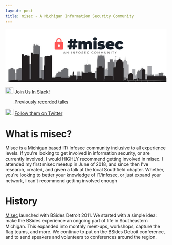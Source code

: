 ```yaml
---
layout: post
title: misec - A Michigan Information Security Community
---
```


![](https://github.com/AnthonyTippy/Images/blob/master/An%20Infosec%20Community.png?raw=true)

   
     
<img src="https://junkee.com/wp-content/uploads/2019/03/slack.jpg" data-canonical-src="https://junkee.com/wp-content/uploads/2019/03/slack.jpg" width="25" height="18" /> [ Join Us In Slack!](http://misec.herokuapp.com/)

<img src="https://banner2.kisspng.com/20180514/txe/kisspng-youtube-logo-5afa04958ecbc5.7692802515263346135849.jpg" data-canonical-src="https://banner2.kisspng.com/20180514/txe/kisspng-youtube-logo-5afa04958ecbc5.7692802515263346135849.jpg" width="25" height="15" />[ Previously recorded talks](https://www.youtube.com/user/MiSecGroup)

<img src="https://static01.nyt.com/images/2014/08/10/magazine/10wmt/10wmt-articleLarge-v4.jpg?quality=75&auto=webp&disable=upscale" data-canonical-src="https://static01.nyt.com/images/2014/08/10/magazine/10wmt/10wmt-articleLarge-v4.jpg?quality=75&auto=webp&disable=upscale" width="25" height="18" /> [ Follow them on Twitter](https://twitter.com/MiSec)

# What is misec?

Misec is a Michigan based IT/ Infosec community inclusive to all experience levels.  If you're looking to get involved in information security, or are currently involved, I would HIGHLY recommend getting involved in misec.  I attended my first misec meetup in June of 2018, and since then I've research, created, and given a talk at the local Southfield chapter.  Whether, you're looking to better your knowledge of IT/infosec, or just expand your network, I can't recommend getting involved enough

# History
[Misec](https://www.misec.us/) launched with BSides Detroit 2011. We started with a simple idea: make the BSides experience an ongoing part of life in Southeastern Michigan. This expanded into monthly meet-ups, workshops, capture the flag teams, and more. We continue to put on the BSides Detroit conference, and to send speakers and volunteers to conferences around the region.


